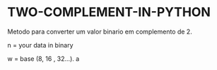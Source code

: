 # TWO-COMPLEMENT-IN-PYTHON
Metodo para converter um valor binario em complemento de 2.

n = your data in binary

w = base (8, 16 , 32...).
a
